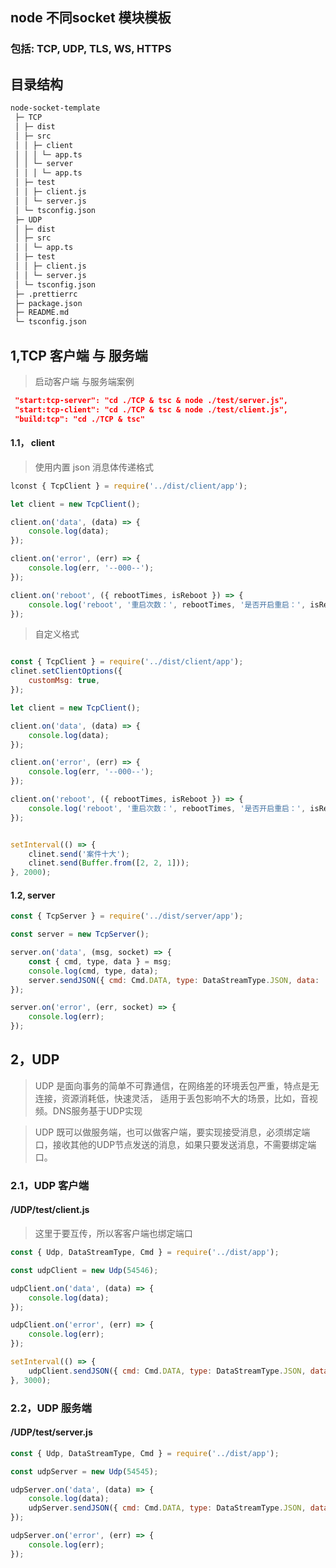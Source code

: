 ## node 不同socket 模块模板

### 包括: TCP, UDP, TLS, WS, HTTPS

## 目录结构
```txt
node-socket-template
 ├─ TCP
 │ ├─ dist
 │ ├─ src
 │ │ ├─ client
 │ │ │ └─ app.ts
 │ │ └─ server
 │ │ │ └─ app.ts
 │ ├─ test
 │ │ ├─ client.js
 │ │ └─ server.js
 │ └─ tsconfig.json
 ├─ UDP
 │ ├─ dist
 │ ├─ src
 │ │ └─ app.ts
 │ ├─ test
 │ │ ├─ client.js
 │ │ └─ server.js
 │ └─ tsconfig.json
 ├─ .prettierrc
 ├─ package.json
 ├─ README.md
 └─ tsconfig.json


```

## 1,TCP 客户端 与 服务端

> 启动客户端 与服务端案例

```json
 "start:tcp-server": "cd ./TCP & tsc & node ./test/server.js",
 "start:tcp-client": "cd ./TCP & tsc & node ./test/client.js",
 "build:tcp": "cd ./TCP & tsc"
```

#### 1.1， client
> 使用内置 json 消息体传递格式

```js
lconst { TcpClient } = require('../dist/client/app');

let client = new TcpClient();

client.on('data', (data) => {
    console.log(data);
});

client.on('error', (err) => {
    console.log(err, '--000--');
});

client.on('reboot', ({ rebootTimes, isReboot }) => {
    console.log('reboot', '重启次数：', rebootTimes, '是否开启重启：', isReboot);
});


```
> 自定义格式

```js

const { TcpClient } = require('../dist/client/app');
clinet.setClientOptions({
    customMsg: true,
});

let client = new TcpClient();

client.on('data', (data) => {
    console.log(data);
});

client.on('error', (err) => {
    console.log(err, '--000--');
});

client.on('reboot', ({ rebootTimes, isReboot }) => {
    console.log('reboot', '重启次数：', rebootTimes, '是否开启重启：', isReboot);
});


setInterval(() => {
    clinet.send('案件十大');
    clinet.send(Buffer.from([2, 2, 1]));
}, 2000);
```

#### 1.2, server


```js
const { TcpServer } = require('../dist/server/app');

const server = new TcpServer();

server.on('data', (msg, socket) => {
    const { cmd, type, data } = msg;
    console.log(cmd, type, data);
    server.sendJSON({ cmd: Cmd.DATA, type: DataStreamType.JSON, data: '收到！' }, socket);
});

server.on('error', (err, socket) => {
    console.log(err);
});

```

## 2，UDP

> UDP 是面向事务的简单不可靠通信，在网络差的环境丢包严重，特点是无连接，资源消耗低，快速灵活， 适用于丢包影响不大的场景，比如，音视频。DNS服务基于UDP实现

> UDP 既可以做服务端，也可以做客户端，要实现接受消息，必须绑定端口，接收其他的UDP节点发送的消息，如果只要发送消息，不需要绑定端口。

### 2.1，UDP 客户端
#### /UDP/test/client.js

> 这里于要互传，所以客客户端也绑定端口

```js
const { Udp, DataStreamType, Cmd } = require('../dist/app');

const udpClient = new Udp(54546);

udpClient.on('data', (data) => {
    console.log(data);
});

udpClient.on('error', (err) => {
    console.log(err);
});

setInterval(() => {
    udpClient.sendJSON({ cmd: Cmd.DATA, type: DataStreamType.JSON, data: '131' }, 54545);
}, 3000);

```

### 2.2，UDP 服务端
#### /UDP/test/server.js

```js
const { Udp, DataStreamType, Cmd } = require('../dist/app');

const udpServer = new Udp(54545);

udpServer.on('data', (data) => {
    console.log(data);
    udpServer.sendJSON({ cmd: Cmd.DATA, type: DataStreamType.JSON, data: '收到消息了' }, 54546);
});

udpServer.on('error', (err) => {
    console.log(err);
});

```